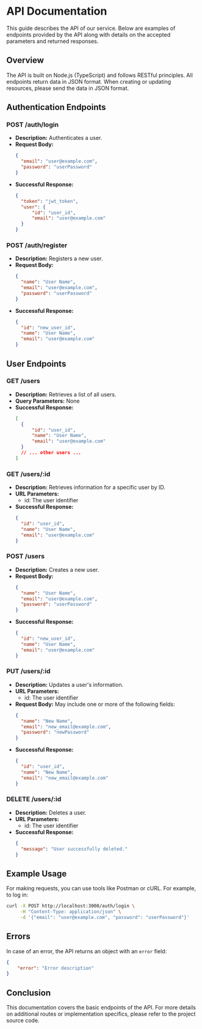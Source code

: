 # API Documentation

This guide describes the API of our service. Below are examples of endpoints provided by the API along with details on the accepted parameters and returned responses.

## Overview

The API is built on Node.js (TypeScript) and follows RESTful principles. All endpoints return data in JSON format. When creating or updating resources, please send the data in JSON format.

## Authentication Endpoints

### POST /auth/login

- **Description:** Authenticates a user.
- **Request Body:**
  ```json
  {
  	"email": "user@example.com",
  	"password": "userPassword"
  }
  ```
- **Successful Response:**
  ```json
  {
  	"token": "jwt_token",
  	"user": {
  		"id": "user_id",
  		"email": "user@example.com"
  	}
  }
  ```

### POST /auth/register

- **Description:** Registers a new user.
- **Request Body:**
  ```json
  {
  	"name": "User Name",
  	"email": "user@example.com",
  	"password": "userPassword"
  }
  ```
- **Successful Response:**
  ```json
  {
  	"id": "new_user_id",
  	"name": "User Name",
  	"email": "user@example.com"
  }
  ```

## User Endpoints

### GET /users

- **Description:** Retrieves a list of all users.
- **Query Parameters:** None
- **Successful Response:**
  ```json
  [
  	{
  		"id": "user_id",
  		"name": "User Name",
  		"email": "user@example.com"
  	}
  	// ... other users ...
  ]
  ```

### GET /users/:id

- **Description:** Retrieves information for a specific user by ID.
- **URL Parameters:**
  - id: The user identifier
- **Successful Response:**
  ```json
  {
  	"id": "user_id",
  	"name": "User Name",
  	"email": "user@example.com"
  }
  ```

### POST /users

- **Description:** Creates a new user.
- **Request Body:**
  ```json
  {
  	"name": "User Name",
  	"email": "user@example.com",
  	"password": "userPassword"
  }
  ```
- **Successful Response:**
  ```json
  {
  	"id": "new_user_id",
  	"name": "User Name",
  	"email": "user@example.com"
  }
  ```

### PUT /users/:id

- **Description:** Updates a user's information.
- **URL Parameters:**
  - id: The user identifier
- **Request Body:** May include one or more of the following fields:
  ```json
  {
  	"name": "New Name",
  	"email": "new_email@example.com",
  	"password": "newPassword"
  }
  ```
- **Successful Response:**
  ```json
  {
  	"id": "user_id",
  	"name": "New Name",
  	"email": "new_email@example.com"
  }
  ```

### DELETE /users/:id

- **Description:** Deletes a user.
- **URL Parameters:**
  - id: The user identifier
- **Successful Response:**
  ```json
  {
  	"message": "User successfully deleted."
  }
  ```

## Example Usage

For making requests, you can use tools like Postman or cURL. For example, to log in:

```bash
curl -X POST http://localhost:3000/auth/login \
     -H "Content-Type: application/json" \
     -d '{"email": "user@example.com", "password": "userPassword"}'
```

## Errors

In case of an error, the API returns an object with an `error` field:

```json
{
	"error": "Error description"
}
```

## Conclusion

This documentation covers the basic endpoints of the API. For more details on additional routes or implementation specifics, please refer to the project source code.
